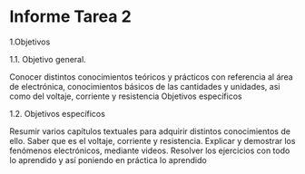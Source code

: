 # Informe Tarea 2
1.Objetivos

1.1. Objetivo general.

Conocer distintos conocimientos teóricos y prácticos con referencia al área de electrónica, 
conocimientos básicos de las cantidades y unidades, asi como del voltaje, corriente y 
resistencia Objetivos específicos

1.2. Objetivos específicos

Resumir varios capítulos textuales para adquirir distintos conocimientos de ello. 
Saber que es el voltaje, corriente y resistencia. Explicar y demostrar los fenómenos electrónicos,
mediante videos. Resolver los ejercicios con todo lo aprendido y así poniendo en práctica lo aprendido

